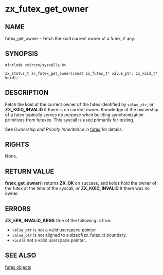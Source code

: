 # zx_futex_get_owner

## NAME

<!-- Updated by update-docs-from-abigen, do not edit. -->

futex_get_owner - Fetch the koid current owner of a futex, if any.

## SYNOPSIS

<!-- Updated by update-docs-from-abigen, do not edit. -->

```
#include <zircon/syscalls.h>

zx_status_t zx_futex_get_owner(const zx_futex_t* value_ptr, zx_koid_t* koid);
```

## DESCRIPTION

Fetch the koid of the current owner of the futex identified by `value_ptr`, or
**ZX_KOID_INVALID** if there is no current owner.  Knowledge of the ownership of
a futex typically serves no purpose when building synchronization primitives
from futexes.  This syscall is used primarily for testing.

See *Ownership and Priority Inheritance* in [futex](../objects/futex.md) for
details.

## RIGHTS

<!-- Updated by update-docs-from-abigen, do not edit. -->

None.

## RETURN VALUE

**futex_get_owner**() returns **ZX_OK** on success, and koids hold the owner of
the futex at the time of the syscall, or **ZX_KOID_INVALID** if there was no
owner.

## ERRORS

**ZX_ERR_INVALID_ARGS**  One of the following is true:
+ `value_ptr` is not a valid userspace pointer.
+ `value_ptr` is not aligned to a sizeof(zx_futex_t) boundary.
+ `koid` is not a valid userspace pointer.

## SEE ALSO

[futex objects](../objects/futex.md)
